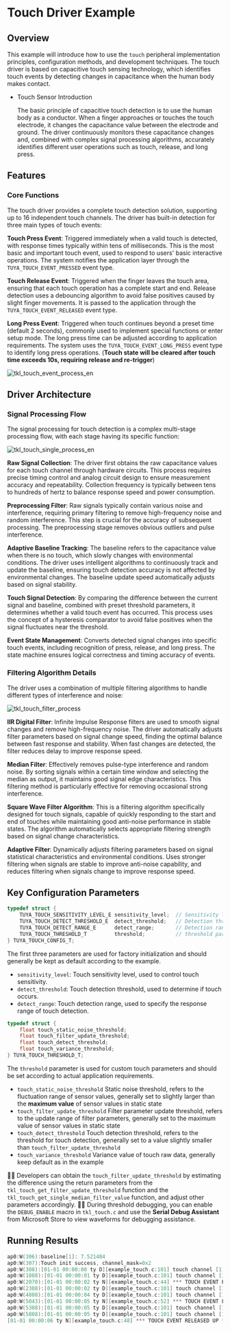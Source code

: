 # Touch Driver Example

## Overview

This example will introduce how to use the `touch` peripheral implementation principles, configuration methods, and development techniques. The touch driver is based on capacitive touch sensing technology, which identifies touch events by detecting changes in capacitance when the human body makes contact.

* Touch Sensor Introduction

  The basic principle of capacitive touch detection is to use the human body as a conductor. When a finger approaches or touches the touch electrode, it changes the capacitance value between the electrode and ground. The driver continuously monitors these capacitance changes and, combined with complex signal processing algorithms, accurately identifies different user operations such as touch, release, and long press.

## Features

### Core Functions
The touch driver provides a complete touch detection solution, supporting up to 16 independent touch channels. The driver has built-in detection for three main types of touch events:

**Touch Press Event**: Triggered immediately when a valid touch is detected, with response times typically within tens of milliseconds. This is the most basic and important touch event, used to respond to users' basic interactive operations. The system notifies the application layer through the `TUYA_TOUCH_EVENT_PRESSED` event type.

**Touch Release Event**: Triggered when the finger leaves the touch area, ensuring that each touch operation has a complete start and end. Release detection uses a debouncing algorithm to avoid false positives caused by slight finger movements. It is passed to the application through the `TUYA_TOUCH_EVENT_RELEASED` event type.

**Long Press Event**: Triggered when touch continues beyond a preset time (default 2 seconds), commonly used to implement special functions or enter setup mode. The long press time can be adjusted according to application requirements. The system uses the `TUYA_TOUCH_EVENT_LONG_PRESS` event type to identify long press operations. (**Touch state will be cleared after touch time exceeds 10s, requiring release and re-trigger**)

![tkl_touch_event_process_en](https://images.tuyacn.com/fe-static/docs/img/d1e3d32e-345a-4a58-a06d-945e59d0af1f.png)

## Driver Architecture

### Signal Processing Flow
The signal processing for touch detection is a complex multi-stage processing flow, with each stage having its specific function:

![tkl_touch_single_process_en](https://images.tuyacn.com/fe-static/docs/img/01e0eeba-a52a-4fcf-8925-c11727c59c12.png)

**Raw Signal Collection**: The driver first obtains the raw capacitance values for each touch channel through hardware circuits. This process requires precise timing control and analog circuit design to ensure measurement accuracy and repeatability. Collection frequency is typically between tens to hundreds of hertz to balance response speed and power consumption.

**Preprocessing Filter**: Raw signals typically contain various noise and interference, requiring primary filtering to remove high-frequency noise and random interference. This step is crucial for the accuracy of subsequent processing. The preprocessing stage removes obvious outliers and pulse interference.

**Adaptive Baseline Tracking**: The baseline refers to the capacitance value when there is no touch, which slowly changes with environmental conditions. The driver uses intelligent algorithms to continuously track and update the baseline, ensuring touch detection accuracy is not affected by environmental changes. The baseline update speed automatically adjusts based on signal stability.

**Touch Signal Detection**: By comparing the difference between the current signal and baseline, combined with preset threshold parameters, it determines whether a valid touch event has occurred. This process uses the concept of a hysteresis comparator to avoid false positives when the signal fluctuates near the threshold.

**Event State Management**: Converts detected signal changes into specific touch events, including recognition of press, release, and long press. The state machine ensures logical correctness and timing accuracy of events.

### Filtering Algorithm Details
The driver uses a combination of multiple filtering algorithms to handle different types of interference and noise:

![tkl_touch_filter_process](https://images.tuyacn.com/fe-static/docs/img/c8dcf2c4-a5c7-491c-bd4f-551494951d4b.png)

**IIR Digital Filter**: Infinite Impulse Response filters are used to smooth signal changes and remove high-frequency noise. The driver automatically adjusts filter parameters based on signal change speed, finding the optimal balance between fast response and stability. When fast changes are detected, the filter reduces delay to improve response speed.

**Median Filter**: Effectively removes pulse-type interference and random noise. By sorting signals within a certain time window and selecting the median as output, it maintains good signal edge characteristics. This filtering method is particularly effective for removing occasional strong interference.

**Square Wave Filter Algorithm**: This is a filtering algorithm specifically designed for touch signals, capable of quickly responding to the start and end of touches while maintaining good anti-noise performance in stable states. The algorithm automatically selects appropriate filtering strength based on signal change characteristics.

**Adaptive Filter**: Dynamically adjusts filtering parameters based on signal statistical characteristics and environmental conditions. Uses stronger filtering when signals are stable to improve anti-noise capability, and reduces filtering when signals change to improve response speed.

## Key Configuration Parameters

```c
typedef struct {
    TUYA_TOUCH_SENSITIVITY_LEVEL_E sensitivity_level;  // Sensitivity level
    TUYA_TOUCH_DETECT_THRESHOLD_E  detect_threshold;   // Detection threshold
    TUYA_TOUCH_DETECT_RANGE_E      detect_range;       // Detection range
    TUYA_TOUCH_THRESHOLD_T         threshold;          // threshold parameters
} TUYA_TOUCH_CONFIG_T;
```

The first three parameters are used for factory initialization and should generally be kept as default according to the example.

  - `sensitivity_level`: Touch sensitivity level, used to control touch sensitivity.
  - `detect_threshold`: Touch detection threshold, used to determine if touch occurs.
  - `detect_range`: Touch detection range, used to specify the response range of touch detection.

```c
typedef struct {
    float touch_static_noise_threshold;
    float touch_filter_update_threshold;
    float touch_detect_threshold;
    float touch_variance_threshold;
} TUYA_TOUCH_THRESHOLD_T;
```

The `threshold` parameter is used for custom touch parameters and should be set according to actual application requirements.
 - `touch_static_noise_threshold` Static noise threshold, refers to the fluctuation range of sensor values, generally set to slightly larger than the **maximum value** of sensor values in static state
 - `touch_filter_update_threshold` Filter parameter update threshold, refers to the update range of filter parameters, generally set to the maximum value of sensor values in static state
 - `touch_detect_threshold` Touch detection threshold, refers to the threshold for touch detection, generally set to a value slightly smaller than `touch_filter_update_threshold`
 - `touch_variance_threshold` Variance value of touch raw data, generally keep default as in the example

:tipping_hand_man: Developers can obtain the `touch_filter_update_threshold` by estimating the difference using the return parameters from the `tkl_touch_get_filter_update_threshold` function and the `tkl_touch_get_single_median_filter_value` function, and adjust other parameters accordingly.
:tipping_hand_woman: During threshold debugging, you can enable the `DEBUG_ENABLE` macro in `tkl_touch.c` and use the **Serial Debug Assistant** from Microsoft Store to view waveforms for debugging assistance.

## Running Results

```c
ap0:W(306):baseline[1]: 7.521484
ap0:W(307):Touch init success, channel_mask=0x2
ap0:W(308):[01-01 00:00:00 ty D][example_touch.c:101] touch channel [1] cap value: 0.000000
ap0:W(1808):[01-01 00:00:01 ty D][example_touch.c:101] touch channel [1] cap value: 7.658960
ap0:W(2070):[01-01 00:00:02 ty N][example_touch.c:44] *** TOUCH EVENT PRESSD DOWN *** Channel 1
ap0:W(2308):[01-01 00:00:02 ty D][example_touch.c:101] touch channel [1] cap value: 8.372679
ap0:W(4808):[01-01 00:00:04 ty D][example_touch.c:101] touch channel [1] cap value: 8.856133
ap0:W(5043):[01-01 00:00:05 ty N][example_touch.c:52] *** TOUCH EVENT LONG PRESSED *** Channel 1
ap0:W(5308):[01-01 00:00:05 ty D][example_touch.c:101] touch channel [1] cap value: 8.928961
ap0:W(5808):[01-01 00:00:05 ty D][example_touch.c:101] touch channel [1] cap value: 8.825094
[01-01 00:00:06 ty N][example_touch.c:48] *** TOUCH EVENT RELEASED UP *** Channel 1
```
